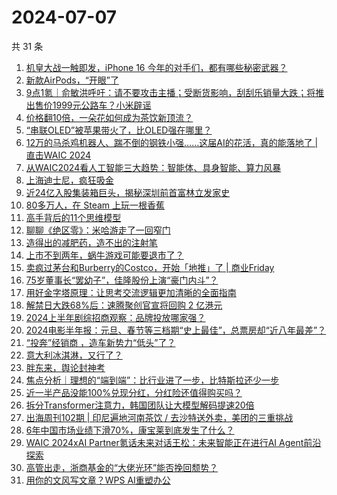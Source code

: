 # 2024-07-07

共 31 条

<!-- BEGIN 36KR -->
<!-- 最后更新时间 2024-07-07 06:01:07 +0800 -->
1. [机皇大战一触即发，iPhone 16 今年的对手们，都有哪些秘密武器？](https://36kr.com/p/2850269248637827)
1. [新款AirPods，“开眼”了](https://36kr.com/p/2849357668993926)
1. [9点1氪｜俞敏洪呼吁：请不要攻击主播；受断货影响，刮刮乐销量大跌；将推出售价1999元公路车？小米辟谣](https://36kr.com/p/2849628959869574)
1. [价格翻10倍，一朵花如何成为茶饮新顶流？](https://36kr.com/p/2849412665924482)
1. [“串联OLED”被苹果带火了，比OLED强在哪里？](https://36kr.com/p/2844601830857601)
1. [12万的马杀鸡机器人、踹不倒的钢铁小强……这届AI的花活，真的能落地了 | 直击WAIC 2024](https://36kr.com/p/2849394902239874)
1. [从WAIC2024看人工智能三大趋势：智能体、具身智能、算力风暴](https://36kr.com/p/2849434887588480)
1. [上海迪士尼，疯狂吸金](https://36kr.com/p/2850309279013764)
1. [近24亿入股集装箱巨头，揭秘深圳前首富林立发家史](https://36kr.com/p/2849579637218179)
1. [80多万人，在 Steam 上玩一根香蕉](https://36kr.com/p/2850278561680000)
1. [高手背后的11个思维模型](https://36kr.com/p/2849451465640579)
1. [聊聊《绝区零》：米哈游走了一回窄门](https://36kr.com/p/2849390437091975)
1. [造得出的减肥药，造不出的注射笔](https://36kr.com/p/2849360873720713)
1. [上市不到两年，蜗牛游戏可能要退市了？](https://36kr.com/p/2849361351429000)
1. [卖疯过茅台和Burberry的Costco，开始「地推」了 | 商业Friday](https://36kr.com/p/2833257238792452)
1. [75岁董事长“罢幼子”，佳隆股份上演“豪门内斗”？](https://36kr.com/p/2849580351069058)
1. [用好金字塔原理：让思考交流逻辑更加清晰的全面指南](https://36kr.com/p/2846653439330951)
1. [解禁日大跌68%后：速腾聚创官宣将回购 2 亿港元](https://36kr.com/p/2849338247629698)
1. [2024上半年剧综招商观察：品牌投放哪家强？](https://36kr.com/p/2849526665156992)
1. [2024电影半年报：元旦、春节等三档期“史上最佳”，总票房却“近八年最差”？](https://36kr.com/p/2849440005212804)
1. [“投奔”经销商 ，造车新势力“低头”了？](https://36kr.com/p/2849314936114057)
1. [意大利冰淇淋，又行了？](https://36kr.com/p/2849380510030215)
1. [胖东来，舆论封神考](https://36kr.com/p/2849499852953988)
1. [焦点分析｜理想的“端到端”：比行业进了一步，比特斯拉还少一步](https://36kr.com/p/2850145904937856)
1. [近一半产品没能100%兑现分红，分红险还值得购买吗？](https://36kr.com/p/2849454243384199)
1. [拆分Transformer注意力，韩国团队让大模型解码提速20倍](https://36kr.com/p/2843269853121156)
1. [出海周刊102期 | 印尼遍地河南茶饮 / 去沙特送外卖，美团的三重挑战](https://36kr.com/p/2849478737529730)
1. [6年中国市场业绩下滑70%，康宝莱到底发生了什么？](https://36kr.com/p/2850128965995395)
1. [WAIC 2024xAI Partner氪话未来对话王松：未来智能正在进行AI Agent前沿探索](https://36kr.com/p/2850173116140417)
1. [高管出走，浙商基金的“大佬光环”能否挽回颓势？](https://36kr.com/p/2849428890377094)
1. [用你的文风写文章？WPS AI重塑办公](https://36kr.com/p/2850200296213382)
<!-- END 36KR -->